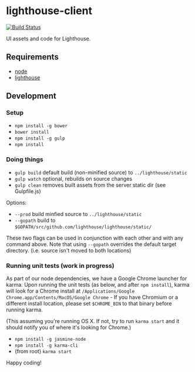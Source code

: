 lighthouse-client
=================

[![Build Status](https://img.shields.io/travis/lighthouse/lighthouse-client.svg?style=flat)](https://travis-ci.org/lighthouse/lighthouse-client)

UI assets and code for Lighthouse.

## Requirements

* [node](http://nodejs.org/)
* [lighthouse](https://github.com/lighthouse/lighthouse)

## Development

### Setup

* `npm install -g bower`
* `bower install`
* `npm install -g gulp`
* `npm install`

### Doing things

* `gulp build` default build (non-minified source) to `../lighthouse/static`
* `gulp watch` optional, rebuilds on source changes
* `gulp clean` removes built assets from the server static dir (see Gulpfile.js)

Options:

* `--prod` build minfied source to `../lighthouse/static`
* `--gopath` build to `$GOPATH/src/github.com/lighthouse/lighthouse/static/`

These two flags can be used in conjunction with each other and with any command above. Note that using `--gopath` overrides the default target directory. (i.e. source isn't moved to both locations)

### Running unit tests (work in progress)

As part of our node dependencies, we have a Google Chrome launcher for karma. Upon running the unit tests (as below, and after `npm install`), karma will look for a Chrome install at `/Applications/Google Chrome.app/Contents/MacOS/Google Chrome` - If you have Chromium or a different install location, please set `$CHROME_BIN` to that binary before running karma.

(This assuming you're running OS X. If not, try to run `karma start` and it should notify you of where it's looking for Chrome.)

* `npm install -g jasmine-node`
* `npm install -g karma-cli`
* (from root) `karma start`

Happy coding!
